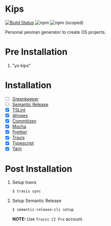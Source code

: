# Kips

[![Build Status](https://travis-ci.com/tusharmath/kips.svg?branch=master)](https://travis-ci.com/tusharmath/kips)
![npm](https://img.shields.io/npm/v/kips.svg)
![npm (scoped)](https://img.shields.io/npm/v/kips.svg)

Personal yeoman generator to create OS projects.

# Pre Installation

1. "yo kips"

# Installation

- [ ] [Greenkeeper](https://greenkeeper.io/)
- [ ] [Semantic Release](https://github.com/semantic-release/semantic-release)
- [x] [TSLint](https://palantir.github.io/tslint/)
- [x] [@types](https://github.com/DefinitelyTyped/DefinitelyTyped)
- [x] [Commitizen](http://commitizen.github.io/cz-cli/)
- [x] [Mocha](https://mochajs.org/)
- [x] [Prettier](https://prettier.io)
- [x] [Travis](http://travis-ci.com/)
- [x] [Typescript](http://typescriptlang.org/)
- [x] [Yarn](https://yarnpkg.com/lang/en/)

# Post Installation

1. Setup travis

   ```bash
   $ travis sync
   ```

2. Setup Semantic Release

   ```bash
   $ semantic-release-cli setup
   ```

   **NOTE:** Use `Travis CI Pro` account.
